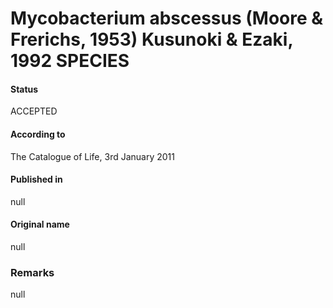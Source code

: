 # Mycobacterium abscessus (Moore & Frerichs, 1953) Kusunoki & Ezaki, 1992 SPECIES

#### Status
ACCEPTED

#### According to
The Catalogue of Life, 3rd January 2011

#### Published in
null

#### Original name
null

### Remarks
null
